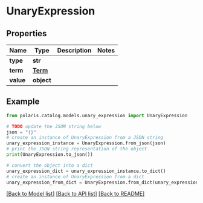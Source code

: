<!--

 Licensed to the Apache Software Foundation (ASF) under one
 or more contributor license agreements.  See the NOTICE file
 distributed with this work for additional information
 regarding copyright ownership.  The ASF licenses this file
 to you under the Apache License, Version 2.0 (the
 "License"); you may not use this file except in compliance
 with the License.  You may obtain a copy of the License at

   http://www.apache.org/licenses/LICENSE-2.0

 Unless required by applicable law or agreed to in writing,
 software distributed under the License is distributed on an
 "AS IS" BASIS, WITHOUT WARRANTIES OR CONDITIONS OF ANY
 KIND, either express or implied.  See the License for the
 specific language governing permissions and limitations
 under the License.

-->
# UnaryExpression


## Properties

Name | Type | Description | Notes
------------ | ------------- | ------------- | -------------
**type** | **str** |  | 
**term** | [**Term**](Term.md) |  | 
**value** | **object** |  | 

## Example

```python
from polaris.catalog.models.unary_expression import UnaryExpression

# TODO update the JSON string below
json = "{}"
# create an instance of UnaryExpression from a JSON string
unary_expression_instance = UnaryExpression.from_json(json)
# print the JSON string representation of the object
print(UnaryExpression.to_json())

# convert the object into a dict
unary_expression_dict = unary_expression_instance.to_dict()
# create an instance of UnaryExpression from a dict
unary_expression_from_dict = UnaryExpression.from_dict(unary_expression_dict)
```
[[Back to Model list]](../README.md#documentation-for-models) [[Back to API list]](../README.md#documentation-for-api-endpoints) [[Back to README]](../README.md)


